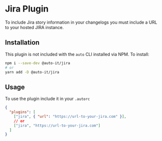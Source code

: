 # Jira Plugin

To include Jira story information in your changelogs you must include a URL to your hosted JIRA instance.

## Installation

This plugin is not included with the `auto` CLI installed via NPM. To install:

```sh
npm i --save-dev @auto-it/jira
# or
yarn add -D @auto-it/jira
```

## Usage

To use the plugin include it in your `.autorc`

```json
{
  "plugins": [
    ["jira", { "url": "https://url-to-your-jira.com" }],
    // or
    ["jira", "https://url-to-your-jira.com"]
  ]
}
```

